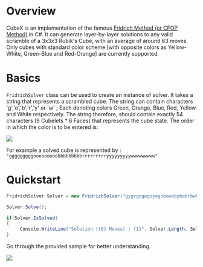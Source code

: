 # Overview

CubeX is an implementation of the famous [Fridrich Method (or CFOP Method)](https://en.wikipedia.org/wiki/CFOP_Method) in C#. It can generate layer-by-layer solutions to any valid scramble of a 3x3x3 Rubik's Cube, with an average of around 63 moves. Only cubes with standard color scheme [with opposite colors as Yellow-White, Green-Blue and Red-Orange] are currently supported.

# Basics

`FridrichSolver` class can be used to create an instance of solver. It takes a string that represents a scrambled cube. The string can contain characters 'g','o','b','r','y' or 'w' ; Each denoting colors Green, Orange, Blue, Red, Yellow and White respectively. The string therefore, should contain exactly 54 characters (9 Cubelets * 6 Faces) that represents the cube state. The order in which the color is to be entered is:

![](https://i.imgur.com/pR2Zkia.png)

For example a solved cube is represented by : `"gggggggggooooooooobbbbbbbbbrrrrrrrrryyyyyyyyywwwwwwwww"`

# Quickstart

 ```c#
 FridrichSolver Solver = new FridrichSolver("gygrgogwgoyogobowobybobrbwbryrbrgrwryoybygyrywrwbwgwow"); //The Superflip!

 Solver.Solve();

 if(Solver.IsSolved)
 {
      Console.WriteLine("Solution ({0} Moves) : {1}", Solver.Length, Solver.Solution);
 }
 ```

Go through the provided sample for better understanding.

![](https://i.imgur.com/VlMntOB.png)

